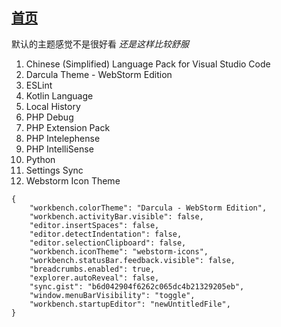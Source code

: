 [首页](../../../README.md)
---

默认的主题感觉不是很好看
*还是这样比较舒服*
1. Chinese (Simplified) Language Pack for Visual Studio Code
1. Darcula Theme - WebStorm Edition
1. ESLint
1. Kotlin Language
1. Local History
1. PHP Debug
1. PHP Extension Pack
1. PHP Intelephense
1. PHP IntelliSense
1. Python
1. Settings Sync
1. Webstorm Icon Theme
```
{
	"workbench.colorTheme": "Darcula - WebStorm Edition",
    "workbench.activityBar.visible": false,
    "editor.insertSpaces": false,
	"editor.detectIndentation": false,
	"editor.selectionClipboard": false,
	"workbench.iconTheme": "webstorm-icons",
	"workbench.statusBar.feedback.visible": false,
	"breadcrumbs.enabled": true,
	"explorer.autoReveal": false,
	"sync.gist": "b6d042904f6262c065dc4b21329205eb",
	"window.menuBarVisibility": "toggle",
	"workbench.startupEditor": "newUntitledFile",
}
```